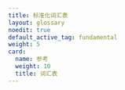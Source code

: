 ```yaml
---
title: 标准化词汇表
layout: glossary
noedit: true
default_active_tag: fundamental
weight: 5
card:
  name: 参考
  weight: 10
  title: 词汇表
---
```


